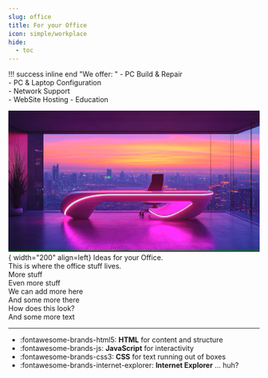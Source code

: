 ```yaml
---
slug: office
title: For your Office
icon: simple/workplace
hide:
  - toc
---
```


!!! success inline end "We offer: "
    - PC Build & Repair  
    - PC & Laptop Configuration  
    - Network Support  
    - WebSite Hosting
    - Education  

![Image title](images/office.png){ width="200" align=left}
Ideas for your Office.  
This is where the office stuff lives.  
More stuff  
Even more stuff    
We can add more here  
And some more there  
How does this look?  
And some more text 

---
<div class="grid cards" markdown>

- :fontawesome-brands-html5: __HTML__ for content and structure
- :fontawesome-brands-js: __JavaScript__ for interactivity
- :fontawesome-brands-css3: __CSS__ for text running out of boxes
- :fontawesome-brands-internet-explorer: __Internet Explorer__ ... huh?

</div>